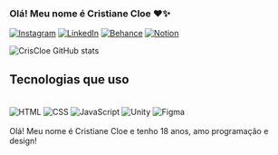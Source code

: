 ### Olá! Meu nome é Cristiane Cloe ❤️✨


[![Instagram](https://img.shields.io/badge/Instagram-E4405F?style=for-the-badge&logo=instagram&logoColor=white)](https://instagram.com/cris_cloe0/)
[![LinkedIn](https://img.shields.io/badge/LinkedIn-0077B5?style=for-the-badge&logo=linkedin&logoColor=white)](https://www.linkedin.com/in/cristiane-cloe-516b632ba/)
[![Behance](https://img.shields.io/badge/-Behance-blue?style=for-the-badge&logo=behance&logoColor=white)](https://www.behance.net/cristianecloe)
[![Notion](https://img.shields.io/badge/Notion-000000?style=for-the-badge&logo=notion&logoColor=white)](https://www.notion.so/Hi-I-m-Cristiane-Cloe-4e93c53351194a50886fa950505490c3)

![CrisCloe GitHub stats](https://github-readme-stats.vercel.app/api?username=CrisCloe&show_icons=true&theme=cobalt)

## Tecnologias que uso
<div style="display: inline_block"><br/>
 <img align="center" alt="HTML" src="https://img.shields.io/badge/HTML-239120?style=for-the-badge&logo=html5&logoColor=white" />
 <img align="center" alt="CSS" src="https://img.shields.io/badge/CSS-239120?&style=for-the-badge&logo=css3&logoColor=white" />
 <img align="center" alt="JavaScript" src="https://img.shields.io/badge/JavaScript-323330?style=for-the-badge&logo=javascript&logoColor=F7DF1E" />
 <img align="center" alt="Unity" src="https://img.shields.io/badge/Unity-100000?style=for-the-badge&logo=unity&logoColor=white" />
 <img align="center" alt="Figma" src="https://img.shields.io/badge/Figma-F24E1E?style=for-the-badge&logo=figma&logoColor=white" />
<div><br/>
Olá! Meu nome é Cristiane Cloe e tenho 18 anos, amo programação e design!
